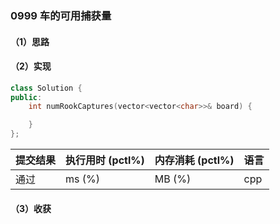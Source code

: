 ### 0999 车的可用捕获量

#### （1）思路

#### （2）实现

```cpp
class Solution {
public:
    int numRookCaptures(vector<vector<char>>& board) {

    }
};
```

| 提交结果 | 执行用时 (pctl%) | 内存消耗 (pctl%) | 语言 |
|:---------|:-----------------|:-----------------|:-----|
| 通过     |  ms (%)   |  MB (%)  | cpp  |

#### （3）收获
